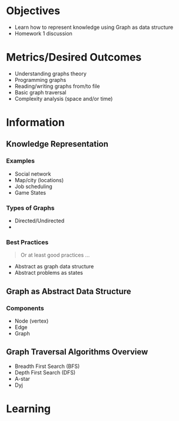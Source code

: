 # Objectives

* Learn how to represent knowledge using Graph as data structure
* Homework 1 discussion

# Metrics/Desired Outcomes

* Understanding graphs theory
* Programming graphs
* Reading/writing graphs from/to file
* Basic graph traversal
* Complexity analysis (space and/or time)

# Information

## Knowledge Representation

### Examples

* Social network
* Map/city (locations)
* Job scheduling
* Game States

### Types of Graphs

* Directed/Undirected
* 

### Best Practices

> Or at least good practices ...

* Abstract as graph data structure
* Abstract problems as states

## Graph as Abstract Data Structure

### Components

* Node (vertex)
* Edge
* Graph

## Graph Traversal Algorithms Overview

* Breadth First Search (BFS)
* Depth First Search (DFS)
* A-star
* Dyj

# Learning